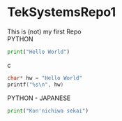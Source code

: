 # TekSystemsRepo1
This is (not) my first Repo  
PYTHON  

```python
print("Hello World")
```
c
```c
char* hw = "Hello World"
printf("%s\n", hw)
```

PYTHON - JAPANESE
```python
print("Kon'nichiwa sekai")
```
